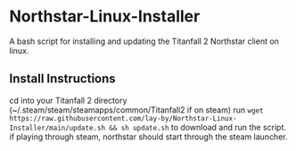 # Northstar-Linux-Installer
A bash script for installing and updating the Titanfall 2 Northstar client on linux.

## Install Instructions
cd into your Titanfall 2 directory (~/.steam/steam/steamapps/common/Titanfall2 if on steam)
run `wget https://raw.githubusercontent.com/lay-by/Northstar-Linux-Installer/main/update.sh && sh update.sh` to download and run the script.
if playing through steam, northstar should start through the steam launcher. 
